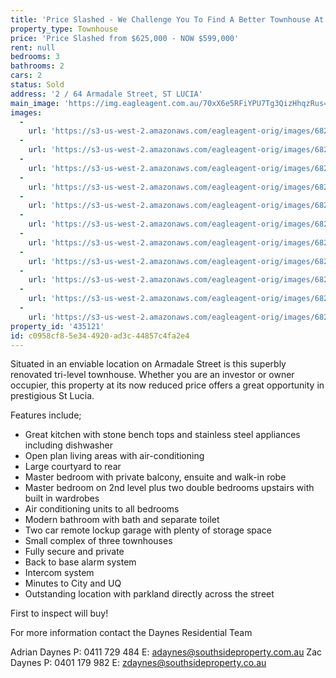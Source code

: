```yaml
---
title: 'Price Slashed - We Challenge You To Find A Better Townhouse At This Price'
property_type: Townhouse
price: 'Price Slashed from $625,000 - NOW $599,000'
rent: null
bedrooms: 3
bathrooms: 2
cars: 2
status: Sold
address: '2 / 64 Armadale Street, ST LUCIA'
main_image: 'https://img.eagleagent.com.au/70xX6e5RFiYPU7Tg3QizHhqzRus=/1280x854/smart/https://s3-us-west-2.amazonaws.com/eagleagent-orig/images/6820697/105954775-image-M.jpg'
images:
  -
    url: 'https://s3-us-west-2.amazonaws.com/eagleagent-orig/images/6820707/105954775-image-J.jpg'
  -
    url: 'https://s3-us-west-2.amazonaws.com/eagleagent-orig/images/6820706/105954775-image-I.jpg'
  -
    url: 'https://s3-us-west-2.amazonaws.com/eagleagent-orig/images/6820705/105954775-image-H.jpg'
  -
    url: 'https://s3-us-west-2.amazonaws.com/eagleagent-orig/images/6820704/105954775-image-G.jpg'
  -
    url: 'https://s3-us-west-2.amazonaws.com/eagleagent-orig/images/6820703/105954775-image-F.jpg'
  -
    url: 'https://s3-us-west-2.amazonaws.com/eagleagent-orig/images/6820702/105954775-image-E.jpg'
  -
    url: 'https://s3-us-west-2.amazonaws.com/eagleagent-orig/images/6820701/105954775-image-D.jpg'
  -
    url: 'https://s3-us-west-2.amazonaws.com/eagleagent-orig/images/6820700/105954775-image-C.jpg'
  -
    url: 'https://s3-us-west-2.amazonaws.com/eagleagent-orig/images/6820699/105954775-image-B.jpg'
  -
    url: 'https://s3-us-west-2.amazonaws.com/eagleagent-orig/images/6820698/105954775-image-A.jpg'
  -
    url: 'https://s3-us-west-2.amazonaws.com/eagleagent-orig/images/6820697/105954775-image-M.jpg'
property_id: '435121'
id: c0958cf8-5e34-4920-ad3c-44857c4fa2e4
---
```

Situated in an enviable location on Armadale Street is this superbly renovated tri-level townhouse. Whether you are an investor or owner occupier, this property at its now reduced price offers a great opportunity in prestigious St Lucia.

Features include;

*  Great kitchen with stone bench tops and stainless steel appliances including dishwasher
*  Open plan living areas with air-conditioning
*  Large courtyard to rear
*  Master bedroom with private balcony, ensuite and walk-in robe
*  Master bedroom on 2nd level plus two double bedrooms upstairs with built in wardrobes
*  Air conditioning units to all bedrooms
*  Modern bathroom with bath and separate toilet
*  Two car remote lockup garage with plenty of storage space
*  Small complex of three townhouses
*  Fully secure and private
*  Back to base alarm system
*  Intercom system
*  Minutes to City and UQ
*  Outstanding location with parkland directly across the street

First to inspect will buy!

For more information contact the Daynes Residential Team

Adrian Daynes
P: 0411 729 484
E: adaynes@southsideproperty.com.au
Zac Daynes
P: 0401 179 982
E: zdaynes@southsideproperty.co.au